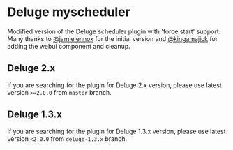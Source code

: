 # Deluge myscheduler

Modified version of the Deluge scheduler plugin with 'force start' support.
Many thanks to [@jamielennox](https://github.com/jamielennox) for the initial version and [@kingamajick](https://github.com/kingamajick) for adding the webui component and cleanup.

## Deluge 2.x
If you are searching for the plugin for Deluge 2.x version, please use latest version `>=2.0.0` from `master` branch.

## Deluge 1.3.x

If you are searching for the plugin for Deluge 1.3.x version, please use latest version `<2.0.0` from `deluge-1.3.x` branch.